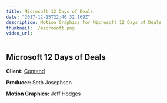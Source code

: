 ```yaml
---
title: Microsoft 12 Days of Deals
date: "2017-12-15T22:40:32.169Z"
description: Motion Graphics for Microsoft 12 Days of Deals
thumbnail: ./microsoft.png
video_url:
---
```


## Microsoft 12 Days of Deals

**Client:** [Contend](http://contendco.com/)

**Producer:** Seth Josephson

**Motion Graphics:** Jeff Hodges
